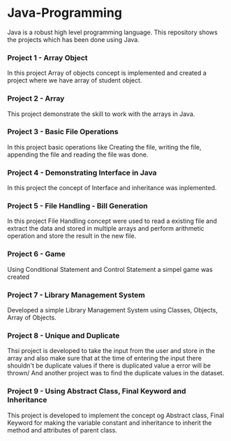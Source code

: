 # Java-Programming
Java is a robust high level programming language. This repository shows the projects which has been done using Java. 

### Project 1 - Array Object
In this project Array of objects concept is implemented and created a project where we have array of student object.

### Project 2 - Array
This project demonstrate the skill to work with the arrays in Java.

### Project 3 - Basic File Operations
In this project basic operations like Creating the file, writing the file, appending the file and reading the file was done.

### Project 4 - Demonstrating Interface in Java
In this project the concept of Interface and inheritance was inplemented.

### Project 5 - File Handling - Bill Generation
In this project File Handling concept were used to read a existing file and extract the data and stored in multiple arrays and perform arithmetic operation and store the result in the new file.

### Project 6 - Game
Using Conditional Statement and Control Statement a simpel game was created

### Project 7 - Library Management System
Developed a simple Library Management System using Classes, Objects, Array of Objects.

### Project 8 - Unique and Duplicate
Thsi project is developed to take the input from the user and store in the array and also make sure that at the time of entering the input there shouldn't be duplicate values if there is duplicated value a error will be thrown/
And another project was to find the duplicate values in the dataset.

### Project 9 - Using Abstract Class, Final Keyword and Inheritance
This project is developed to implement the concept og Abstract class, Final Keyword for making the variable constant and inheritance to inherit the method and attributes of parent class.
